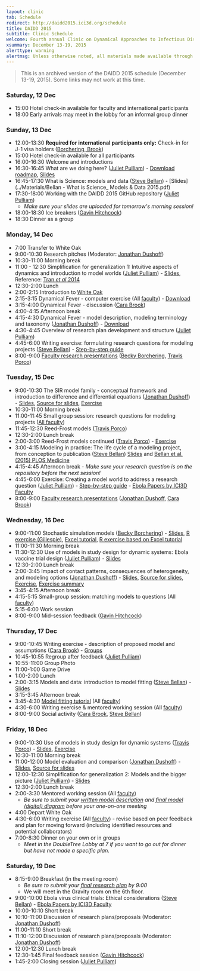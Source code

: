 ```yaml
---
layout: clinic
tab: Schedule
redirect: http://daidd2015.ici3d.org/schedule
title: DAIDD 2015
subtitle: Clinic Schedule
welcome: Fourth annual Clinic on Dynamical Approaches to Infectious Disease Data
xsummary: December 13-19, 2015
alerttype: warning
alertmsg: Unless otherwise noted, all materials made available through this website are licensed through a <a rel="license" href="http://creativecommons.org/licenses/by/4.0/">CC-BY International Lincense</a>. <a rel="license" href="../license.html">Click here for license details</a>.
---
```


> This is an archived version of the DAIDD 2015 schedule (December 13-19, 2015). Some links may not work at this time.

### Saturday, 12 Dec
- 15:00 Hotel check-in available for faculty and international participants
- 18:00 Early arrivals may meet in the lobby for an informal group dinner

### Sunday, 13 Dec
-   12:00-13:30 **Required for international participants only:** Check-in for J-1 visa holders ([Borchering, Brook]({{site.absoluteurl}}/people/))
- 15:00 Hotel check-in available for all participants
- 16:00-16:30 Welcome and introductions
- 16:30-16:45 What are we doing here? ([Juliet Pulliam]({{site.absoluteurl}}/people/))  - [Download roadmap](../roadmap/DAIDD2015roadmap.pdf), [Slides](../Materials/DAIDD2015_welcome.pdf)
- 16:45-17:30 What is Science: models and data ([Steve Bellan]({{site.absoluteurl}}/people/)) - [Slides](../Materials/Bellan - What is Science_ Models & Data 2015.pdf)
- 17:30-18:00 Working with the DAIDD 2015 GitHub repository ([Juliet Pulliam]({{site.absoluteurl}}/people/))
    - _Make sure your slides are uploaded for tomorrow's morning session!_
- 18:00-18:30 Ice breakers ([Gavin Hitchcock]({{site.absoluteurl}}/people/))
- 18:30 Dinner as a group

### Monday, 14 Dec
- 7:00 Transfer to White Oak
- 9:00-10:30 Research pitches (Moderator: [Jonathan Dushoff]({{site.absoluteurl}}/people/))
- 10:30-11:00 Morning break
- 11:00 - 12:30 Simplification for generalization 1: Intuitive aspects of dynamics and introduction to model worlds ([Juliet Pulliam]({{site.absoluteurl}}/people/)) - [Slides](../Materials/Pulliam_S4G1.pdf), Reference: [Tran _et al_ 2014](http://www.plosone.org/article/info%3Adoi%2F10.1371%2Fjournal.pone.0114479 "Tran et al 2014")
- 12:30-2:00 Lunch
- 2:00-2:15 Introduction to [White Oak](http://www.whiteoakwildlife.org/wop)
- 2:15-3:15 Dynamical Fever - computer exercise (All [faculty]({{site.absoluteurl}}/people)) - [Download](../Materials/DynamicalFever.zip)
- 3:15-4:00 Dynamical Fever - discussion ([Cara Brook]({{site.absoluteurl}}/people/))
- 4:00-4:15 Afternoon break
- 4:15-4:30 Dynamical Fever - model description, modeling terminology and taxonomy ([Jonathan Dushoff]({{site.absoluteurl}}/people/)) - [Download](../Materials/modelTaxonomy.html)
- 4:30-4:45 Overview of research plan development and structure ([Juliet Pulliam]({{site.absoluteurl}}/people/))
- 4:45-6:00 Writing exercise: formulating research questions for modeling projects ([Steve Bellan]({{site.absoluteurl}}/people/)) - [Step-by-step guide](../Materials/researchQuestions.html)
- 8:00-9:00 [Faculty research presentations](../Materials/researchPresentations) ([Becky Borchering]({{site.absoluteurl}}/people/), [Travis Porco]({{site.absoluteurl}}/people/))

### Tuesday, 15 Dec

- 9:00-10:30 The SIR model family - conceptual framework and introduction to difference and differential equations ([Jonathan Dushoff]({{site.absoluteurl}}/people/)) - [Slides](https://github.com/dushoff/SIR_model_family/blob/master/SIR.slides.pdf), [Source for slides](https://github.com/dushoff/SIR_model_family/), [Exercise](../Materials/SIRmodelFamily.html)
- 10:30-11:00 Morning break
- 11:00-11:45 Small group session: research questions for modeling projects ([All faculty]({{site.absoluteurl}}/people/))
- 11:45-12:30 Reed-Frost models ([Travis Porco]({{site.absoluteurl}}/people/))
- 12:30-2:00 Lunch break
- 2:00-3:00 Reed-Frost models continued ([Travis Porco]({{site.absoluteurl}}/people/)) -  [Exercise](../Materials/ReedFrost.zip)
- 3:00-4:15 Modeling in practice: The life cycle of a modeling project, from conception to publication  ([Steve Bellan]({{site.absoluteurl}}/people/))  [Slides](../Materials/Bellan-LifeCycleModelingAcuteHIV.pdf)  and [Bellan et al. (2015) PLOS Medicine](http://journals.plos.org/plosmedicine/article?id=10.1371/journal.pmed.1001801)
- 4:15-4:45 Afternoon break - _Make sure your research question is on the repository before the next session!_
- 4:45-6:00 Exercise: Creating a model world to address a research question ([Juliet Pulliam]({{site.absoluteurl}}/people/)) - [Step-by-step guide](../Materials/modelWorld.html) - [Ebola Papers by ICI3D Faculty](http://ebola.ici3d.org)
- 8:00-9:00 [Faculty research presentations](../Materials/researchPresentations) ([Jonathan Dushoff]({{site.absoluteurl}}/people/), [Cara Brook]({{site.absoluteurl}}/people/))

### Wednesday, 16 Dec
- 9:00-11:00 Stochastic simulation models ([Becky Borchering]({{site.absoluteurl}}/people/)) - [Slides](https://github.com/ICI3D/DAIDD2015/raw/master/Lectures/DAIDD2015_StochasticSimulationModels.pdf), [R exercise (Gillespie)](../Materials/spillover_introductins.R), [Excel tutorial](../Materials/WelteStochTutorial.xlsx), [R exercise based on Excel tutorial](../Materias/SimpleStochastic.zip)
- 11:00-11:30 Morning break
- 11:30-12:30 Use of models in study design for dynamic systems: Ebola vaccine trial design ([Juliet Pulliam]({{site.absoluteurl}}/people/)) - [Slides](../Materials/DAIDD2015_EbolaTrialDesign.pdf)
- 12:30-2:00 Lunch break
- 2:00-3:45 Impact of contact patterns, consequences of heterogeneity, and modeling options ([Jonathan Dushoff]({{site.absoluteurl}}/people/)) - [Slides](../Materials/DAIDD2015_ConsequencesOfHeterogeneity.pdf), [Source for slides](http://lalashan.mcmaster.ca/theobio/mmed/index.php/Heterogeneity_lecture), [Exercise](../Materials/heterogeneityTutorial.zip), [Exercise summary](../Materials/heterogeneityTutorialSummary.pdf)
- 3:45-4:15 Afternoon break
- 4:15-5:15 Small-group session: matching models to questions (All [faculty]({{site.absoluteurl}}/people))
- 5:15-6:00 Work session
- 8:00-9:00 Mid-session feedback ([Gavin Hitchcock]({{site.absoluteurl}}/people/))

### Thursday, 17 Dec

- 9:00-10:45 Writing exercise - description of proposed model and assumptions ([Cara Brook]({{site.absoluteurl}}/people/)) - [Groups](https://github.com/ICI3D/DAIDD2015/blob/master/ThursdayAM.md)
- 10:45-10:55 Regroup after feedback ([Juliet Pulliam]({{site.absoluteurl}}/people/))
- 10:55-11:00 Group Photo
- 11:00-1:00 Game Drive
- 1:00-2:00 Lunch
- 2:00-3:15 Models and data: introduction to model fitting
    ([Steve Bellan]({{site.absoluteurl}}/people/)) - [Slides](../Materials/Bellan-ModelFitting.pdf)
- 3:15-3:45  Afternoon break
- 3:45-4:30 [Model fitting tutorial](../Materials/modelFitting) (All [faculty]({{site.absoluteurl}}/people))
- 4:30-6:00 Writing exercise & mentored working session (All [faculty]({{site.absoluteurl}}/people))
- 8:00-9:00 Social activity ([Cara Brook]({{site.absoluteurl}}/people/), [Steve Bellan]({{site.absoluteurl}}/people/))

### Friday, 18 Dec

- 9:00-10:30 Use of models in study design for dynamic systems ([Travis Porco]({{site.absoluteurl}}/people/)) - [Slides](../Materials/Porco_trachomaExample.pdf), [Exercise](../Materials/trachomaTutorial.zip)
- 10:30-11:00 Morning break
- 11:00-12:00 Model evaluation and comparison ([Jonathan Dushoff]({{site.absoluteurl}}/people/)) - [Slides](https://github.com/dushoff/ICI3D/blob/master/archive/evaluation.yulee.pdf), [Source for slides](https://github.com/dushoff/ICI3D/)
- 12:00-12:30 Simplification for generalization 2: Models and the bigger picture ([Juliet Pulliam]({{site.absoluteurl}}/people/)) - [Slides](https://github.com/ICI3D/DAIDD2015/raw/master/Lectures/DAIDD2015_Pulliam_S4G2.pdf)
- 12:30-2:00 Lunch break
- 2:00-3:30 Mentored working session (All [faculty]({{site.absoluteurl}}/people))
    - _Be sure to submit your [written model description](https://github.com/ICI3D/DAIDDparticipants/blob/master/modelDescriptions) and [final model (digital) diagram](https://github.com/ICI3D/DAIDDparticipants/blob/master/modelDiagrams) before your one-on-one meeting_
- 4:00 Depart White Oak
- 4:30-6:00 Writing exercise (All [faculty]({{site.absoluteurl}}/people)) - revise based on peer feedback and plan for moving forward (including identified resources and potential collaborators)
- 7:00-8:30 Dinner on your own or in groups
    - _Meet in the DoubleTree Lobby at 7 if you want to go out for dinner but have not made a specific plan._

### Saturday, 19 Dec
- 8:15-9:00 Breakfast (in the meeting room)
    - _Be sure to submit your [final research plan](https://github.com/ICI3D/DAIDDparticipants/blob/master/researchPlans) by 9:00_
    - We will meet in the Gravity room on the 6th floor.
- 9:00-10:00 Ebola virus clinical trials: Ethical considerations ([Steve Bellan]({{site.absoluteurl}}/people/)) - [Ebola Papers by ICI3D Faculty](http://ebola.ici3d.org)
- 10:00-10:10 Short break
- 10:10-11:00 Discussion of research plans/proposals (Moderator: [Jonathan Dushoff]({{site.absoluteurl}}/people/))
- 11:00-11:10 Short break
- 11:10-12:00 Discussion of research plans/proposals (Moderator: [Jonathan Dushoff]({{site.absoluteurl}}/people/))
- 12:00-12:30 Lunch break
- 12:30-1:45 Final feedback session ([Gavin Hitchcock]({{site.absoluteurl}}/people/))
- 1:45-2:00 Closing session ([Juliet Pulliam]({{site.absoluteurl}}/people/))
